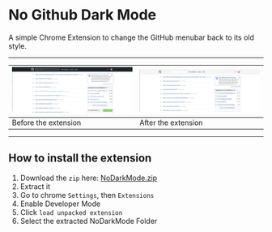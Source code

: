 # No Github Dark Mode

A simple Chrome Extension to change the GitHub menubar back to its old style.

--------------------------------------------------------------------------------

![Dark Github Image](https://github.com/adamisntdead/Files/blob/master/DarkMode.png?raw=true) | ![light Github Image](https://github.com/adamisntdead/Files/blob/master/LightMode.png?raw=true)
--------------------------------------------------------------------------------------------- | -----------------------------------------------------------------------------------------------
Before the extension                                                                          | After the extension

-------

## How to install the extension
1. Download the `zip` here: [NoDarkMode.zip](https://github.com/adamisntdead/NoGithubDarkMode/releases/download/0.0.1/NoDarkMode.zip)
2. Extract it
3. Go to chrome `Settings`, then `Extensions`
4. Enable Developer Mode
5. Click `load unpacked extension`
6. Select the extracted NoDarkMode Folder
